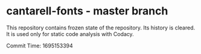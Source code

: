# cantarell-fonts - master branch

This repository contains frozen state of the repository.
Its history is cleared. It is used only for static code
analysis with Codacy.

Commit Time: 1695153394